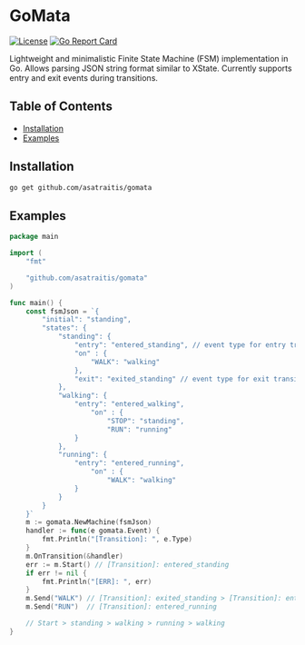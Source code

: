 # GoMata

[![License](https://img.shields.io/github/license/asatraitis/gomata)](LICENSE) [![Go Report Card](https://goreportcard.com/badge/github.com/asatraitis/gomata)](https://goreportcard.com/report/github.com/asatraitis/gomata)

Lightweight and minimalistic Finite State Machine (FSM) implementation in Go. Allows parsing JSON string format similar to XState. Currently supports entry and exit events during transitions.

## Table of Contents

- [Installation](#installation)
- [Examples](#examples)

## Installation

```sh
go get github.com/asatraitis/gomata
```

## Examples

```go
package main

import (
	"fmt"

	"github.com/asatraitis/gomata"
)

func main() {
	const fsmJson = `{
		"initial": "standing",
		"states": {
			"standing": {
				"entry": "entered_standing", // event type for entry transition
				"on" : {
					"WALK": "walking"
				},
				"exit": "exited_standing" // event type for exit transition
			},
			"walking": {
				"entry": "entered_walking",
					"on" : {
						"STOP": "standing",
						"RUN": "running"
				}
			},
			"running": {
				"entry": "entered_running",
					"on" : {
						"WALK": "walking"
				}
			}
		}
	}`
	m := gomata.NewMachine(fsmJson)
	handler := func(e gomata.Event) {
		fmt.Println("[Transition]: ", e.Type)
	}
	m.OnTransition(&handler)
	err := m.Start() // [Transition]: entered_standing
	if err != nil {
		fmt.Println("[ERR]: ", err)
	}
	m.Send("WALK") // [Transition]: exited_standing > [Transition]: entered_walking
	m.Send("RUN")  // [Transition]: entered_running

	// Start > standing > walking > running > walking
}
```
